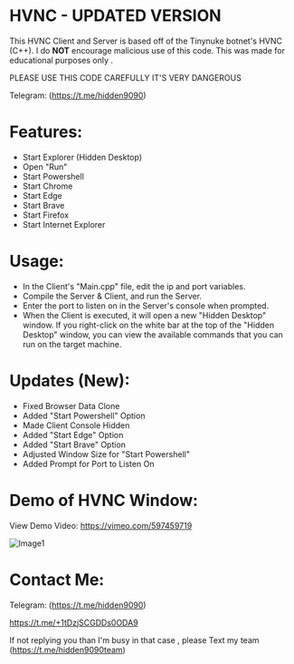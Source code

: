 # HVNC - UPDATED VERSION   
This HVNC Client and Server is based off of the Tinynuke botnet's HVNC (C++). 
I do **NOT** encourage malicious use of this code. This was made for educational purposes only .  

PLEASE USE THIS CODE CAREFULLY IT'S VERY DANGEROUS      
   
Telegram: (https://t.me/hidden9090)           
                   
# Features:            
- Start Explorer (Hidden Desktop) 
- Open "Run" 
- Start Powershell
- Start Chrome
- Start Edge
- Start Brave
- Start Firefox
- Start Internet Explorer

# Usage:
- In the Client's "Main.cpp" file, edit the ip and port variables.
- Compile the Server & Client, and run the Server. 
- Enter the port to listen on in the Server's console when prompted.
- When the Client is executed, it will open a new "Hidden Desktop" window. If you right-click on the white bar at the top of the "Hidden Desktop" window, you can view the available commands that you can run on the target machine. 

# Updates (New): 

- Fixed Browser Data Clone
- Added "Start Powershell" Option
- Made Client Console Hidden
- Added "Start Edge" Option
- Added "Start Brave" Option
- Adjusted Window Size for "Start Powershell"
- Added Prompt for Port to Listen On

# Demo of HVNC Window:
View Demo Video: https://vimeo.com/597459719

![Image1](https://i.ibb.co/JxMn3j4/image.png)

# Contact Me:
Telegram: (https://t.me/hidden9090)
                    
https://t.me/+1tDzjSCGDDs0ODA9

If not replying you than  I'm busy in that case , please 
Text my team 
(https://t.me/hidden9090team)
